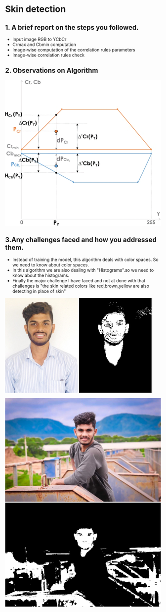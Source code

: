 
# Skin detection




## 1. A brief report on the steps you followed.

- Input image RGB to YCbCr
- Crmax and Cbmin computation
- Image-wise computation of the correlation rules parameters
- Image-wise correlation rules check

## 2. Observations on Algorithm
 
![App Screenshot](https://github.com/123mpozzi/nbrancati-py/blob/main/docs/trapezia_params.png?raw=true)


## 3.Any challenges faced and how you addressed them.

 - Instead of training the model, this algorithm deals with color spaces. So we need to know about color spaces.
 - In this algorithm we are also dealing with "Histograms".so we need to know about the histograms.
 - Finally the major challenge I have faced and not at done with that challenges is "the skin related colors like red,brown,yellow are also detecting in place of skin"

<p float="left">
  <img src="https://github.com/Manohar-mata/SKIN-SEGMENTATION/blob/main/skin%20segmentation/docs/208T1A05F9.jpg" />
  <img src="https://github.com/Manohar-mata/SKIN-SEGMENTATION/blob/main/skin%20segmentation/docs/manu-output.png" />
</p>


<p float="left">
  <img src="https://github.com/Manohar-mata/SKIN-SEGMENTATION/blob/main/skin%20segmentation/docs/manu1.jpg" />
  <img src="https://github.com/Manohar-mata/SKIN-SEGMENTATION/blob/main/skin%20segmentation/docs/manu1-output.png" />
</p>
